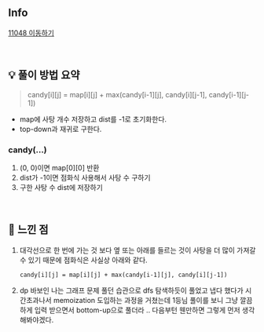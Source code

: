 ## Info

[11048 이동하기](https://www.acmicpc.net/problem/11048)

<br>

## 💡 풀이 방법 요약

> candy[i][j] = map[i][j] + max(candy[i-1][j], candy[i][j-1], candy[i-1][j-1])
> 
* map에 사탕 개수 저장하고 dist를 -1로 초기화한다.
* top-down과 재귀로 구한다.

### candy(...)
1. (0, 0)이면 map[0][0] 반환
2. dist가 -1이면 점화식 사용해서 사탕 수 구하기
3. 구한 사탕 수 dist에 저장하기

<br>

## 🙂 느낀 점
1. 대각선으로 한 번에 가는 것 보다 옆 또는 아래를 들르는 것이 사탕을 더 많이 가져갈 수 있기 때문에 점화식은 사실상 아래와 같다. 
    ```
   candy[i][j] = map[i][j] + max(candy[i-1][j], candy[i][j-1])
   ```
2. dp 바보인 나는 그래프 문제 풀던 습관으로 dfs 탐색하듯이 풀었고 냅다 했다가 시간초과나서 memoization 도입하는 과정을 거쳤는데 1등님 풀이를 보니 그냥 깔끔하게 입력 받으면서 bottom-up으로 풀더라 .. 다음부턴 웬만하면 그렇게 먼저 생각해봐야겠다.